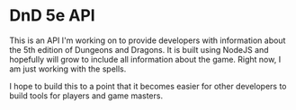 # DnD 5e API

This is an API I'm working on to provide developers with information about the 5th edition of Dungeons and Dragons. It is built using NodeJS and hopefully will grow to include all information about the game. Right now, I am just working with the spells.

I hope to build this to a point that it becomes easier for other developers to build tools for players and game masters.
